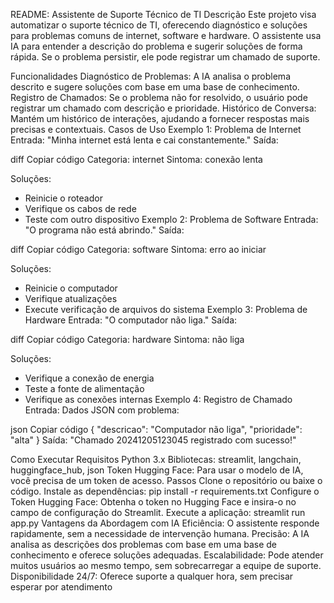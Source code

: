 README: Assistente de Suporte Técnico de TI
Descrição
Este projeto visa automatizar o suporte técnico de TI, oferecendo diagnóstico e soluções para problemas comuns de internet, software e hardware. O assistente usa IA para entender a descrição do problema e sugerir soluções de forma rápida. Se o problema persistir, ele pode registrar um chamado de suporte.

Funcionalidades
Diagnóstico de Problemas: A IA analisa o problema descrito e sugere soluções com base em uma base de conhecimento.
Registro de Chamados: Se o problema não for resolvido, o usuário pode registrar um chamado com descrição e prioridade.
Histórico de Conversa: Mantém um histórico de interações, ajudando a fornecer respostas mais precisas e contextuais.
Casos de Uso
Exemplo 1: Problema de Internet
Entrada: "Minha internet está lenta e cai constantemente."
Saída:

diff
Copiar código
Categoria: internet
Sintoma: conexão lenta

Soluções:
- Reinicie o roteador
- Verifique os cabos de rede
- Teste com outro dispositivo
Exemplo 2: Problema de Software
Entrada: "O programa não está abrindo."
Saída:

diff
Copiar código
Categoria: software
Sintoma: erro ao iniciar

Soluções:
- Reinicie o computador
- Verifique atualizações
- Execute verificação de arquivos do sistema
Exemplo 3: Problema de Hardware
Entrada: "O computador não liga."
Saída:

diff
Copiar código
Categoria: hardware
Sintoma: não liga

Soluções:
- Verifique a conexão de energia
- Teste a fonte de alimentação
- Verifique as conexões internas
Exemplo 4: Registro de Chamado
Entrada: Dados JSON com problema:

json
Copiar código
{
    "descricao": "Computador não liga",
    "prioridade": "alta"
}
Saída: "Chamado 20241205123045 registrado com sucesso!"

Como Executar
Requisitos
Python 3.x
Bibliotecas: streamlit, langchain, huggingface_hub, json
Token Hugging Face: Para usar o modelo de IA, você precisa de um token de acesso.
Passos
Clone o repositório ou baixe o código.
Instale as dependências:
pip install -r requirements.txt
Configure o Token Hugging Face: Obtenha o token no Hugging Face e insira-o no campo de configuração do Streamlit.
Execute a aplicação:
streamlit run app.py
Vantagens da Abordagem com IA
Eficiência: O assistente responde rapidamente, sem a necessidade de intervenção humana.
Precisão: A IA analisa as descrições dos problemas com base em uma base de conhecimento e oferece soluções adequadas.
Escalabilidade: Pode atender muitos usuários ao mesmo tempo, sem sobrecarregar a equipe de suporte.
Disponibilidade 24/7: Oferece suporte a qualquer hora, sem precisar esperar por atendimento
